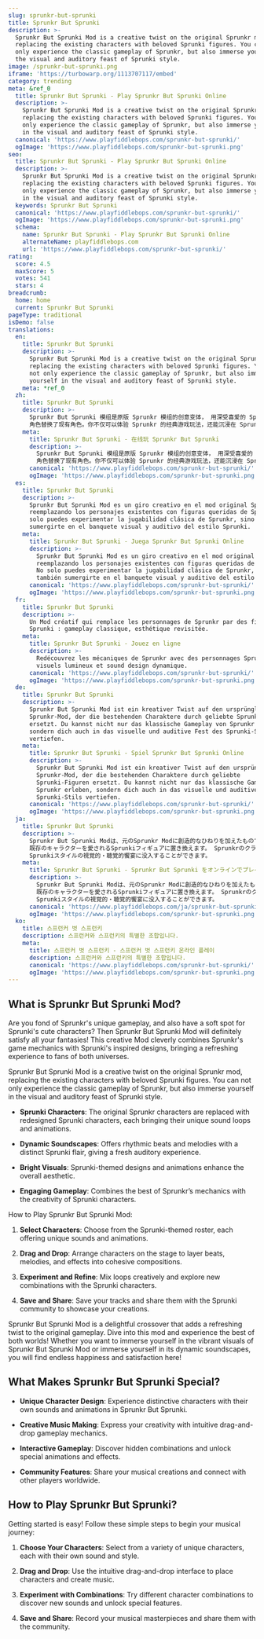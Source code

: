 ```yaml
---
slug: sprunkr-but-sprunki
title: Sprunkr But Sprunki
description: >-
  Sprunkr But Sprunki Mod is a creative twist on the original Sprunkr mod,
  replacing the existing characters with beloved Sprunki figures. You can not
  only experience the classic gameplay of Sprunkr, but also immerse yourself in
  the visual and auditory feast of Sprunki style.
image: /sprunkr-but-sprunki.png
iframe: 'https://turbowarp.org/1113707117/embed'
category: trending
meta: &ref_0
  title: Sprunkr But Sprunki - Play Sprunkr But Sprunki Online
  description: >-
    Sprunkr But Sprunki Mod is a creative twist on the original Sprunkr mod,
    replacing the existing characters with beloved Sprunki figures. You can not
    only experience the classic gameplay of Sprunkr, but also immerse yourself
    in the visual and auditory feast of Sprunki style.
  canonical: 'https://www.playfiddlebops.com/sprunkr-but-sprunki/'
  ogImage: 'https://www.playfiddlebops.com/sprunkr-but-sprunki.png'
seo:
  title: Sprunkr But Sprunki - Play Sprunkr But Sprunki Online
  description: >-
    Sprunkr But Sprunki Mod is a creative twist on the original Sprunkr mod,
    replacing the existing characters with beloved Sprunki figures. You can not
    only experience the classic gameplay of Sprunkr, but also immerse yourself
    in the visual and auditory feast of Sprunki style.
  keywords: Sprunkr But Sprunki
  canonical: 'https://www.playfiddlebops.com/sprunkr-but-sprunki/'
  ogImage: 'https://www.playfiddlebops.com/sprunkr-but-sprunki.png'
  schema:
    name: Sprunkr But Sprunki - Play Sprunkr But Sprunki Online
    alternateName: playfiddlebops.com
    url: 'https://www.playfiddlebops.com/sprunkr-but-sprunki/'
rating:
  score: 4.5
  maxScore: 5
  votes: 541
  stars: 4
breadcrumb:
  home: home
  current: Sprunkr But Sprunki
pageType: traditional
isDemo: false
translations:
  en:
    title: Sprunkr But Sprunki
    description: >-
      Sprunkr But Sprunki Mod is a creative twist on the original Sprunkr mod,
      replacing the existing characters with beloved Sprunki figures. You can
      not only experience the classic gameplay of Sprunkr, but also immerse
      yourself in the visual and auditory feast of Sprunki style.
    meta: *ref_0
  zh:
    title: Sprunkr But Sprunki
    description: >-
      Sprunkr But Sprunki 模组是原版 Sprunkr 模组的创意变体， 用深受喜爱的 Sprunki
      角色替换了现有角色。你不仅可以体验 Sprunkr 的经典游戏玩法，还能沉浸在 Sprunki 风格的视听盛宴中。
    meta:
      title: Sprunkr But Sprunki - 在线玩 Sprunkr But Sprunki
      description: >-
        Sprunkr But Sprunki 模组是原版 Sprunkr 模组的创意变体， 用深受喜爱的 Sprunki
        角色替换了现有角色。你不仅可以体验 Sprunkr 的经典游戏玩法，还能沉浸在 Sprunki 风格的视听盛宴中。
      canonical: 'https://www.playfiddlebops.com/sprunkr-but-sprunki/'
      ogImage: 'https://www.playfiddlebops.com/sprunkr-but-sprunki.png'
  es:
    title: Sprunkr But Sprunki
    description: >-
      Sprunkr But Sprunki Mod es un giro creativo en el mod original Sprunkr,
      reemplazando los personajes existentes con figuras queridas de Sprunki. No
      solo puedes experimentar la jugabilidad clásica de Sprunkr, sino también
      sumergirte en el banquete visual y auditivo del estilo Sprunki.
    meta:
      title: Sprunkr But Sprunki - Juega Sprunkr But Sprunki Online
      description: >-
        Sprunkr But Sprunki Mod es un giro creativo en el mod original Sprunkr,
        reemplazando los personajes existentes con figuras queridas de Sprunki.
        No solo puedes experimentar la jugabilidad clásica de Sprunkr, sino
        también sumergirte en el banquete visual y auditivo del estilo Sprunki.
      canonical: 'https://www.playfiddlebops.com/sprunkr-but-sprunki/'
      ogImage: 'https://www.playfiddlebops.com/sprunkr-but-sprunki.png'
  fr:
    title: Sprunkr But Sprunki
    description: >-
      Un Mod créatif qui remplace les personnages de Sprunkr par des figures 
      Sprunki : gameplay classique, esthétique revisitée.
    meta:
      title: Sprunkr But Sprunki - Jouez en ligne
      description: >-
        Redécouvrez les mécaniques de Sprunkr avec des personnages Sprunki — 
        visuels lumineux et sound design dynamique.
      canonical: 'https://www.playfiddlebops.com/sprunkr-but-sprunki/'
      ogImage: 'https://www.playfiddlebops.com/sprunkr-but-sprunki.png'
  de:
    title: Sprunkr But Sprunki
    description: >-
      Sprunkr But Sprunki Mod ist ein kreativer Twist auf den ursprünglichen
      Sprunkr-Mod, der die bestehenden Charaktere durch geliebte Sprunki-Figuren
      ersetzt. Du kannst nicht nur das klassische Gameplay von Sprunkr erleben,
      sondern dich auch in das visuelle und auditive Fest des Sprunki-Stils
      vertiefen.
    meta:
      title: Sprunkr But Sprunki - Spiel Sprunkr But Sprunki Online
      description: >-
        Sprunkr But Sprunki Mod ist ein kreativer Twist auf den ursprünglichen
        Sprunkr-Mod, der die bestehenden Charaktere durch geliebte
        Sprunki-Figuren ersetzt. Du kannst nicht nur das klassische Gameplay von
        Sprunkr erleben, sondern dich auch in das visuelle und auditive Fest des
        Sprunki-Stils vertiefen.
      canonical: 'https://www.playfiddlebops.com/sprunkr-but-sprunki/'
      ogImage: 'https://www.playfiddlebops.com/sprunkr-but-sprunki.png'
  ja:
    title: Sprunkr But Sprunki
    description: >-
      Sprunkr But Sprunki Modは、元のSprunkr Modに創造的なひねりを加えたもので、
      既存のキャラクターを愛されるSprunkiフィギュアに置き換えます。 Sprunkrのクラシックなゲームプレイを体験するだけでなく、
      Sprunkiスタイルの視覚的・聴覚的饗宴に没入することができます。
    meta:
      title: Sprunkr But Sprunki - Sprunkr But Sprunki をオンラインでプレイ
      description: >-
        Sprunkr But Sprunki Modは、元のSprunkr Modに創造的なひねりを加えたもので、
        既存のキャラクターを愛されるSprunkiフィギュアに置き換えます。 Sprunkrのクラシックなゲームプレイを体験するだけでなく、
        Sprunkiスタイルの視覚的・聴覚的饗宴に没入することができます。
      canonical: 'https://www.playfiddlebops.com/ja/sprunkr-but-sprunki/'
      ogImage: 'https://www.playfiddlebops.com/sprunkr-but-sprunki.png'
  ko:
    title: 스프런커 벗 스프런키
    description: 스프런커와 스프런키의 특별한 조합입니다.
    meta:
      title: 스프런커 벗 스프런키 - 스프런커 벗 스프런키 온라인 플레이
      description: 스프런커와 스프런키의 특별한 조합입니다.
      canonical: 'https://www.playfiddlebops.com/sprunkr-but-sprunki/'
      ogImage: 'https://www.playfiddlebops.com/sprunkr-but-sprunki.png'
---
```


## What is Sprunkr But Sprunki Mod?

Are you fond of Sprunkr's unique gameplay, and also have a soft spot for Sprunki's cute characters? Then Sprunkr But Sprunki Mod will definitely satisfy all your fantasies! This creative Mod cleverly combines Sprunkr's game mechanics with Sprunki's inspired designs, bringing a refreshing experience to fans of both universes.

Sprunkr But Sprunki Mod is a creative twist on the original Sprunkr mod, replacing the existing characters with beloved Sprunki figures. You can not only experience the classic gameplay of Sprunkr, but also immerse yourself in the visual and auditory feast of Sprunki style.

- **Sprunki Characters**: The original Sprunkr characters are replaced with redesigned Sprunki characters, each bringing their unique sound loops and animations.

- **Dynamic Soundscapes**: Offers rhythmic beats and melodies with a distinct Sprunki flair, giving a fresh auditory experience.

- **Bright Visuals**: Sprunki-themed designs and animations enhance the overall aesthetic.

- **Engaging Gameplay**: Combines the best of Sprunkr’s mechanics with the creativity of Sprunki characters.

How to Play Sprunkr But Sprunki Mod:

1. **Select Characters**: Choose from the Sprunki-themed roster, each offering unique sounds and animations.

1. **Drag and Drop**: Arrange characters on the stage to layer beats, melodies, and effects into cohesive compositions.

1. **Experiment and Refine**: Mix loops creatively and explore new combinations with the Sprunki characters.

1. **Save and Share**: Save your tracks and share them with the Sprunki community to showcase your creations.

Sprunkr But Sprunki Mod is a delightful crossover that adds a refreshing twist to the original gameplay. Dive into this mod and experience the best of both worlds! Whether you want to immerse yourself in the vibrant visuals of Sprunkr But Sprunki Mod or immerse yourself in its dynamic soundscapes, you will find endless happiness and satisfaction here!

## What Makes Sprunkr But Sprunki Special?

- **Unique Character Design**: Experience distinctive characters with their own sounds and animations in Sprunkr But Sprunki.

- **Creative Music Making**: Express your creativity with intuitive drag-and-drop gameplay mechanics.

- **Interactive Gameplay**: Discover hidden combinations and unlock special animations and effects.

- **Community Features**: Share your musical creations and connect with other players worldwide.

## How to Play Sprunkr But Sprunki?

Getting started is easy! Follow these simple steps to begin your musical journey:

1. **Choose Your Characters**: Select from a variety of unique characters, each with their own sound and style.

1. **Drag and Drop**: Use the intuitive drag-and-drop interface to place characters and create music.

1. **Experiment with Combinations**: Try different character combinations to discover new sounds and unlock special features.

1. **Save and Share**: Record your musical masterpieces and share them with the community.
